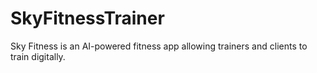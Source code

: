# SkyFitnessTrainer
Sky Fitness is an AI-powered fitness app allowing trainers and clients to train digitally. 
